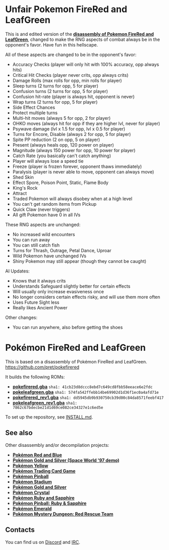 # Unfair Pokemon FireRed and LeafGreen

This is and edited version of the [**disassembly of Pokemon FireRed and LeafGreen**](https://github.com/pret/pokefirered), changed to make the RNG aspects of combat always be in the opponent's favor. Have fun in this hellscape.

All of these aspects are changed to be in the opponent's favor:
- Accuracy Checks (player will only hit with 100% accuracy, opp always hits)
- Critical Hit Checks (player never crits, opp always crits)
- Damage Rolls (max rolls for opp, min rolls for player)
- Sleep turns (2 turns for opp, 5 for player)
- Confusion turns (2 turns for opp, 5 for player)
- Confusion hit-rate (player is always hit, opponent is never)
- Wrap turns (2 turns for opp, 5 for player)
- Side Effect Chances
- Protect multiple turns
- Multi-hit moves (always 5 for opp, 2 for player)
- OHKO moves (always hit for opp if they are higher lvl, never for player)
- Psywave damage (lvl x 1.5 for opp, lvl x 0.5 for player)
- Turns for Encore, Disable (always 2 for opp, 5 for player)
- Spite PP reduction (2 on opp, 5 on player)
- Present (always heals opp, 120 power on player)
- Magnitude (always 150 power for opp, 10 power for player)
- Catch Rate (you basically can't catch anything)
- Player will always lose a speed tie
- Freeze (player is frozen forever, opponent thaws immediately)
- Paralysis (player is never able to move, opponent can always move)
- Shed Skin
- Effect Spore, Poison Point, Static, Flame Body
- King's Rock
- Attract
- Traded Pokemon will always disobey when at a high level
- You can't get random items from Pickup
- Quick Claw (never triggers)
- All gift Pokemon have 0 in all IVs

These RNG aspects are unchanged:
- No increased wild encounters
- You can run away
- You can still catch fish
- Turns for Thrash, Outrage, Petal Dance, Uproar
- Wild Pokemon have unchanged IVs
- Shiny Pokemon may still appear (though they cannot be caught)

AI Updates:
- Knows that it always crits
- Understands Safeguard slightly better for certain effects
- Will usually only increase evasiveness once
- No longer considers certain effects risky, and will use them more often
- Uses Future Sight less
- Really likes Ancient Power

Other changes:
- You can run anywhere, also before getting the shoes

# Pokémon FireRed and LeafGreen

This is based on a disassembly of Pokémon FireRed and LeafGreen.
https://github.com/pret/pokefirered

It builds the following ROMs:

* [**pokefirered.gba**](https://datomatic.no-intro.org/?page=show_record&s=23&n=1616) `sha1: 41cb23d8dccc8ebd7c649cd8fbb58eeace6e2fdc`
* [**pokeleafgreen.gba**](https://datomatic.no-intro.org/?page=show_record&s=23&n=1617) `sha1: 574fa542ffebb14be69902d1d36f1ec0a4afd71e`
* [**pokefirered_rev1.gba**](https://datomatic.no-intro.org/?page=show_record&s=23&n=1672) `sha1: dd5945db9b930750cb39d00c84da8571feebf417`
* [**pokeleafgreen_rev1.gba**](https://datomatic.no-intro.org/index.php?page=show_record&s=23&n=1668) `sha1: 7862c67bdecbe21d1d69ce082ce34327e1c6ed5e`

To set up the repository, see [INSTALL.md](INSTALL.md).


## See also

Other disassembly and/or decompilation projects:
* [**Pokémon Red and Blue**](https://github.com/pret/pokered)
* [**Pokémon Gold and Silver (Space World '97 demo)**](https://github.com/pret/pokegold-spaceworld)
* [**Pokémon Yellow**](https://github.com/pret/pokeyellow)
* [**Pokémon Trading Card Game**](https://github.com/pret/poketcg)
* [**Pokémon Pinball**](https://github.com/pret/pokepinball)
* [**Pokémon Stadium**](https://github.com/pret/pokestadium)
* [**Pokémon Gold and Silver**](https://github.com/pret/pokegold)
* [**Pokémon Crystal**](https://github.com/pret/pokecrystal)
* [**Pokémon Ruby and Sapphire**](https://github.com/pret/pokeruby)
* [**Pokémon Pinball: Ruby & Sapphire**](https://github.com/pret/pokepinballrs)
* [**Pokémon Emerald**](https://github.com/pret/pokeemerald)
* [**Pokémon Mystery Dungeon: Red Rescue Team**](https://github.com/pret/pmd-red)


## Contacts

You can find us on [Discord](https://discord.gg/d5dubZ3) and [IRC](https://kiwiirc.com/client/irc.freenode.net/?#pret).
